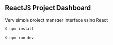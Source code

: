 
## ReactJS Project Dashboard

Very simple project manager interface using React

```sh
$ npm install
```

```sh
$ npm run dev
```
